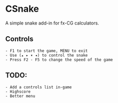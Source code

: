 # CSnake

A simple snake add-in for fx-CG calculators.

## Controls
    - F1 to start the game, MENU to exit
    - Use (▴ ▸ ▾ ◂) to control the snake
    - Press F2 - F5 to change the speed of the game

## TODO:
    - Add a controls list in-game
    - Highscore
    - Better menu

